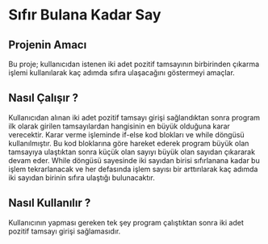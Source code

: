 # Sıfır Bulana Kadar Say

## Projenin Amacı 
Bu proje; kullanıcıdan istenen iki adet pozitif tamsayının birbirinden çıkarma işlemi kullanılarak kaç adımda sıfıra ulaşacağını göstermeyi amaçlar.

## Nasıl Çalışır ? 
Kullanıcıdan alınan iki adet pozitif tamsayı girişi sağlandıktan sonra program ilk olarak girilen tamsayılardan hangisinin en büyük olduğuna karar verecektir. Karar verme işleminde if-else kod blokları ve while döngüsü  kullanılmıştır. Bu kod bloklarına göre hareket ederek program büyük olan tamsayıya ulaştıktan sonra küçük olan sayıyı büyük olan sayıdan çıkararak devam eder. While döngüsü sayesinde iki sayıdan birisi sıfırlanana kadar bu işlem tekrarlanacak ve her defasında işlem sayısı bir arttırılarak kaç adımda iki sayıdan birinin sıfıra ulaştığı bulunacaktır.

## Nasıl Kullanılır ? 
Kullanıcının yapması gereken tek şey program çalıştıktan sonra iki adet pozitif tamsayı girişi sağlamasıdır.
